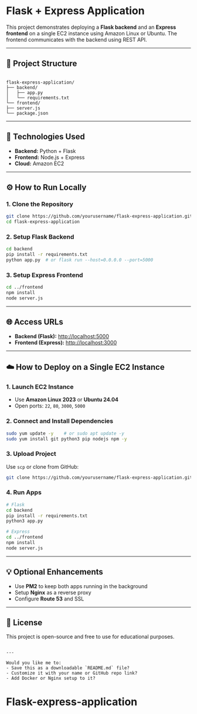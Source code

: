 
# Flask + Express Application

This project demonstrates deploying a **Flask backend** and an **Express frontend** on a single EC2 instance using Amazon Linux or Ubuntu. The frontend communicates with the backend using REST API.

---

## 📁 Project Structure

```

flask-express-application/
├── backend/
│   ├── app.py
│   └── requirements.txt
└── frontend/
├── server.js
└── package.json

````

---

## 🚀 Technologies Used

- **Backend:** Python + Flask
- **Frontend:** Node.js + Express
- **Cloud:** Amazon EC2

---

## ⚙️ How to Run Locally

### 1. Clone the Repository
```bash
git clone https://github.com/yourusername/flask-express-application.git
cd flask-express-application
````

### 2. Setup Flask Backend

```bash
cd backend
pip install -r requirements.txt
python app.py  # or flask run --host=0.0.0.0 --port=5000
```

### 3. Setup Express Frontend

```bash
cd ../frontend
npm install
node server.js
```

---

## 🌐 Access URLs

* **Backend (Flask):** [http://localhost:5000](http://localhost:5000)
* **Frontend (Express):** [http://localhost:3000](http://localhost:3000)

---

## ☁️ How to Deploy on a Single EC2 Instance

### 1. Launch EC2 Instance

* Use **Amazon Linux 2023** or **Ubuntu 24.04**
* Open ports: `22`, `80`, `3000`, `5000`

### 2. Connect and Install Dependencies

```bash
sudo yum update -y    # or sudo apt update -y
sudo yum install git python3 pip nodejs npm -y
```

### 3. Upload Project

Use `scp` or clone from GitHub:

```bash
git clone https://github.com/yourusername/flask-express-application.git
```

### 4. Run Apps

```bash
# Flask
cd backend
pip install -r requirements.txt
python3 app.py

# Express
cd ../frontend
npm install
node server.js
```

---

## 💡 Optional Enhancements

* Use **PM2** to keep both apps running in the background
* Setup **Nginx** as a reverse proxy
* Configure **Route 53** and SSL

---

## 📜 License

This project is open-source and free to use for educational purposes.

```

---

Would you like me to:
- Save this as a downloadable `README.md` file?
- Customize it with your name or GitHub repo link?
- Add Docker or Nginx setup to it?
```
# Flask-express-application
